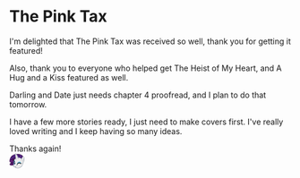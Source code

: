 # The Pink Tax

I'm delighted that The Pink Tax was received so well, thank you for getting it featured!

Also, thank you to everyone who helped get The Heist of My Heart, and A Hug and a Kiss featured as well.

Darling and Date just needs chapter 4 proofread, and I plan to do that tomorrow.

I have a few more stories ready, I just need to make covers first. I've really loved writing and I keep having so many ideas.

Thanks again!  
![:raritywink:](../../ponies/emotes/raritywink.png)
